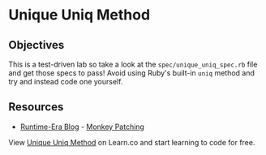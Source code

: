 
# Unique Uniq Method

## Objectives

This is a test-driven lab so take a look at the `spec/unique_uniq_spec.rb` file and get those specs to pass! Avoid using Ruby's built-in `uniq` method and try and instead code one yourself.

## Resources
* [Runtime-Era Blog](http://www.runtime-era.com) - [Monkey Patching](http://www.runtime-era.com/2012/12/reopen-and-modify-ruby-classes-monkey.html)
<p data-visibility='hidden'>View <a href='https://learn.co/lessons/unique-uniq-method' title='Unique Uniq Method'>Unique Uniq Method</a> on Learn.co and start learning to code for free.</p>
